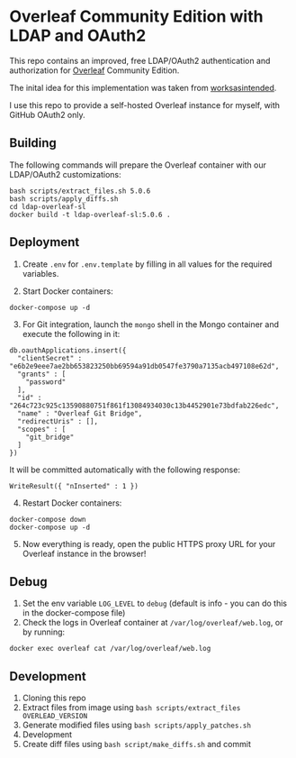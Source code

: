 # Overleaf Community Edition with LDAP and OAuth2

This repo contains an improved, free LDAP/OAuth2 authentication and authorization 
for [Overleaf](https://github.com/overleaf/overleaf) Community Edition.

The inital idea for this implementation was taken from [worksasintended](https://github.com/worksasintended).

I use this repo to provide a self-hosted Overleaf instance for myself, with GitHub OAuth2 only.


## Building

The following commands will prepare the Overleaf container with our LDAP/OAuth2 customizations:

```
bash scripts/extract_files.sh 5.0.6
bash scripts/apply_diffs.sh
cd ldap-overleaf-sl
docker build -t ldap-overleaf-sl:5.0.6 .
```


## Deployment
 
1. Create `.env` for `.env.template` by filling in all values for the required variables.

2. Start Docker containers:

``` 
docker-compose up -d
```

3. For Git integration, launch the `mongo` shell in the Mongo container and execute the following in it:

```
db.oauthApplications.insert({
  "clientSecret" : "e6b2e9eee7ae2bb653823250bb69594a91db0547fe3790a7135acb497108e62d",
  "grants" : [
    "password"
  ],
  "id" : "264c723c925c13590880751f861f13084934030c13b4452901e73bdfab226edc",
  "name" : "Overleaf Git Bridge",
  "redirectUris" : [],
  "scopes" : [
    "git_bridge"
  ]
})
```

It will be committed automatically with the following response:

```
WriteResult({ "nInserted" : 1 })
```


4. Restart Docker containers:

```
docker-compose down
docker-compose up -d
```

5. Now everything is ready, open the public HTTPS proxy URL for your Overleaf instance in the browser!


## Debug

1. Set the env variable `LOG_LEVEL` to `debug` (default is info - you can do this in the docker-compose file)
2. Check the logs in Overleaf container at `/var/log/overleaf/web.log`, or by running:

```
docker exec overleaf cat /var/log/overleaf/web.log
```


## Development

1. Cloning this repo
2. Extract files from image using `bash scripts/extract_files OVERLEAD_VERSION`
3. Generate modified files using `bash scripts/apply_patches.sh`
4. Development
5. Create diff files using `bash script/make_diffs.sh` and commit

